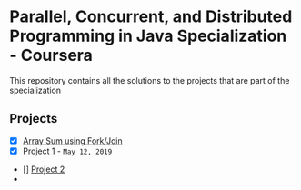 
# **Parallel, Concurrent, and Distributed Programming in Java Specialization - Coursera**


This repository contains all the solutions to the projects that are part of the specialization

## **Projects**

- [x] [Array Sum using Fork/Join](./ASum)
- [x] [Project 1](./miniproject_1) - `May 12, 2019`
- [] [Project 2](./miniproject_2)
-
